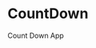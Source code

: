 # CountDown
 Count Down App
          
                            
                                                                                                                                                        
                                                                                                         
                                                                                                         
                                                                                                  
                                                                                        
                                                              
                                       
                                  
           
         
          
